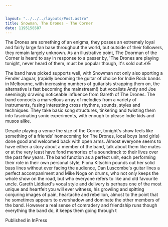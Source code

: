 ```yaml
---


layout: "../../../layouts/Post.astro"
title: Snowman, The Drones - The Corner
date: 1195158587
---
```



The Drones are something of an enigma, they posses an extremely loyal and fairly large fan base throughout the world, but outside of their followers, they remain largely unknown. As an illustrative point, The Doorman of the Corner is heard to say in response to a passer by, 'The Drones are playing tonight, never heard of them, must be popular though, it's sold out.√Æ

The band have picked supports well, with Snowman not only also sporting a Fender Jaguar, (rapidly becoming the guitar of choice for Indie Rock bands in Melbourne, with increasing numbers of guitarists strapping them on, the alternative is fast becoming the mainstream!) but vocalists Andy and Joe seemingly drawing noticeable influence from Gareth of The Drones. The band concocts a marvellous array of melodies from a variety of instruments, fusing interesting cross rhythms, sounds, styles and techniques. They take basic song structures, tinkering and twisting them into fascinating sonic experiments, with enough to please Indie kids and musos alike.

Despite playing a venue the size of the Corner, tonight's show feels like something of a friends' homecoming for The Drones, local boys (and girls) done good and welcomed back with open arms. Almost everyone seems to have either a story about a member of the band, talk about them like mates or at the very least have fond memories of a soundtrack to their lives over the past few years. The band function as a perfect unit, each performing their role in their own personal style, Fiona Kitschin pounds out her solid bass lines without ever facing the audience, Dan Luscombe's guitar lines a perfect accompaniment and Mike Noga on drums, who not only keeps the whole show on the road, but who everyone refers to like and old favourite uncle. Gareth Liddiard's vocal style and delivery is perhaps one of the most unique and heartfelt you will ever witness, his growling and spitting conjuring images of pain, heartache and rebellion, almost to the point that he sometimes appears to overshadow and dominate the other members of the band. However a real sense of comradery and friendship runs though everything the band do, it keeps them going through t


Published in InPress
